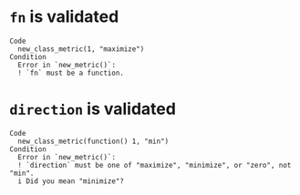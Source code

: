 # `fn` is validated

    Code
      new_class_metric(1, "maximize")
    Condition
      Error in `new_metric()`:
      ! `fn` must be a function.

# `direction` is validated

    Code
      new_class_metric(function() 1, "min")
    Condition
      Error in `new_metric()`:
      ! `direction` must be one of "maximize", "minimize", or "zero", not "min".
      i Did you mean "minimize"?

